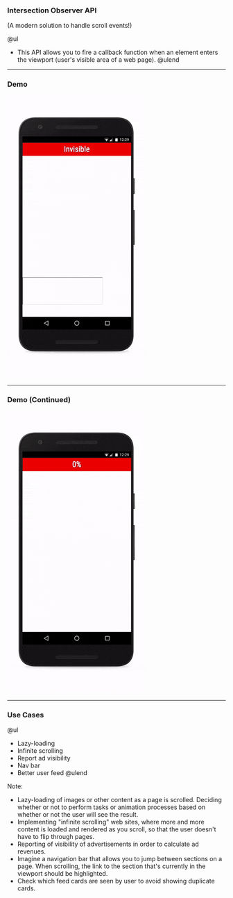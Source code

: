 ### Intersection Observer API

(A modern solution to handle scroll events!)

@ul
- This API allows you to fire a callback function when an element enters the viewport (user's visible area of a web page).
@ulend

---

### Demo

![Demo of Intersection Observer API](template/img/intersection-observer-demo.gif)

---

### Demo  (Continued)

![Another Demo of Intersection Observer API](template/img/intersection-observer-threshold.gif)

---

### Use Cases

@ul
- Lazy-loading
- Infinite scrolling
- Report ad visibility
- Nav bar
- Better user feed
@ulend

Note:

- Lazy-loading of images or other content as a page is scrolled. Deciding whether or not to perform tasks or animation processes based on whether or not the user will see the result.
- Implementing "infinite scrolling" web sites, where more and more content is loaded and rendered as you scroll, so that the user doesn't have to flip through pages.
- Reporting of visibility of advertisements in order to calculate ad revenues.
- Imagine a navigation bar that allows you to jump between sections on a page. When scrolling, the link to the section that's currently in the viewport should be highlighted.
- Check which feed cards are seen by user to avoid showing duplicate cards.
